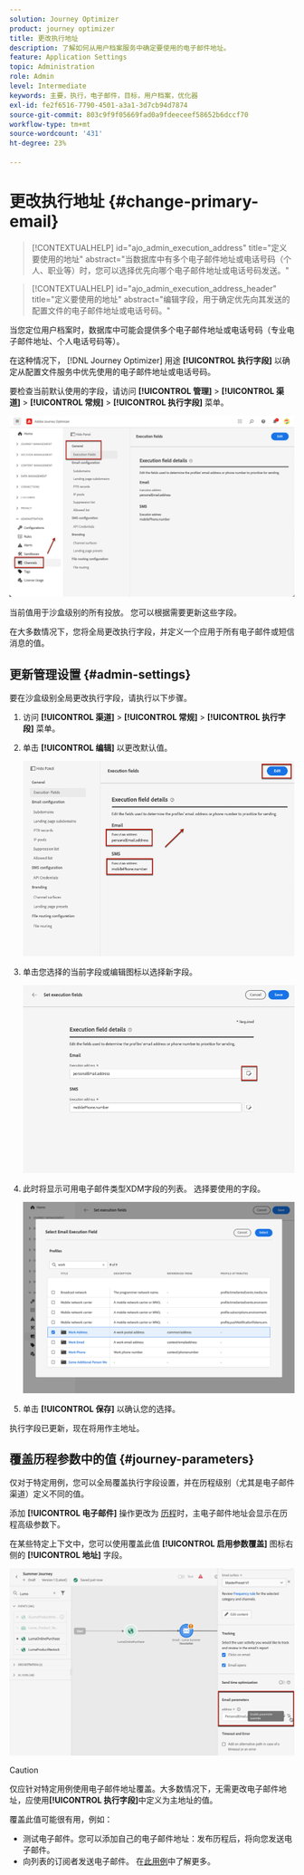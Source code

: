 ```yaml
---
solution: Journey Optimizer
product: journey optimizer
title: 更改执行地址
description: 了解如何从用户档案服务中确定要使用的电子邮件地址。
feature: Application Settings
topic: Administration
role: Admin
level: Intermediate
keywords: 主要，执行，电子邮件，目标，用户档案，优化器
exl-id: fe2f6516-7790-4501-a3a1-3d7cb94d7874
source-git-commit: 803c9f9f05669fad0a9fdeeceef58652b6dccf70
workflow-type: tm+mt
source-wordcount: '431'
ht-degree: 23%

---
```


# 更改执行地址 {#change-primary-email}

>[!CONTEXTUALHELP]
>id="ajo_admin_execution_address"
>title="定义要使用的地址"
>abstract="当数据库中有多个电子邮件地址或电话号码（个人、职业等）时，您可以选择优先向哪个电子邮件地址或电话号码发送。"

>[!CONTEXTUALHELP]
>id="ajo_admin_execution_address_header"
>title="定义要使用的地址"
>abstract="编辑字段，用于确定优先向其发送的配置文件的电子邮件地址或电话号码。"

当您定位用户档案时，数据库中可能会提供多个电子邮件地址或电话号码（专业电子邮件地址、个人电话号码等）。

在这种情况下， [!DNL Journey Optimizer] 用途 **[!UICONTROL 执行字段]** 以确定从配置文件服务中优先使用的电子邮件地址或电话号码。

要检查当前默认使用的字段，请访问 **[!UICONTROL 管理]** > **[!UICONTROL 渠道]** > **[!UICONTROL 常规]** > **[!UICONTROL 执行字段]** 菜单。

![](assets/primary-address-execution-fields.png)

当前值用于沙盒级别的所有投放。 您可以根据需要更新这些字段。

在大多数情况下，您将全局更改执行字段，并定义一个应用于所有电子邮件或短信消息的值。 <!--[Learn how](#admin-settings)-->

<!--In some specific use cases only, you can override the value set globally and define a different value at the journey level. [Learn more](#journey-parameters)-->

## 更新管理设置 {#admin-settings}

要在沙盒级别全局更改执行字段，请执行以下步骤。

1. 访问  **[!UICONTROL 渠道]** > **[!UICONTROL 常规]** > **[!UICONTROL 执行字段]** 菜单。

1. 单击 **[!UICONTROL 编辑]** 以更改默认值。

   ![](assets/primary-address.png)

1. 单击您选择的当前字段或编辑图标以选择新字段。

   ![](assets/primary-address-edit.png)

1. 此时将显示可用电子邮件类型XDM字段的列表。 选择要使用的字段。

   ![](assets/primary-address-select-field.png)

1. 单击 **[!UICONTROL 保存]** 以确认您的选择。

执行字段已更新，现在将用作主地址。

<!--1. You can also select an additional field to use as secondary email address. This allows you to determine which field to use if the primary field is empty for a profile. -->

## 覆盖历程参数中的值 {#journey-parameters}

仅对于特定用例，您可以全局覆盖执行字段设置，并在历程级别（尤其是电子邮件渠道）定义不同的值。

添加 **[!UICONTROL 电子邮件]** 操作更改为 [历程](../email/create-email.md#create-email-journey-campaign)时，主电子邮件地址会显示在历程高级参数下。

在某些特定上下文中，您可以使用覆盖此值 **[!UICONTROL 启用参数覆盖]** 图标右侧的 **[!UICONTROL 地址]** 字段。

![](assets/journey-enable-parameter-override.png)

>[!CAUTION]
>
>仅应针对特定用例使用电子邮件地址覆盖。大多数情况下，无需更改电子邮件地址，应使用&#x200B;**[!UICONTROL 执行字段]**&#x200B;中定义为主地址的值。

覆盖此值可能很有用，例如：

* 测试电子邮件。您可以添加自己的电子邮件地址：发布历程后，将向您发送电子邮件。
* 向列表的订阅者发送电子邮件。 在[此用例](../building-journeys/message-to-subscribers-uc.md)中了解更多。

